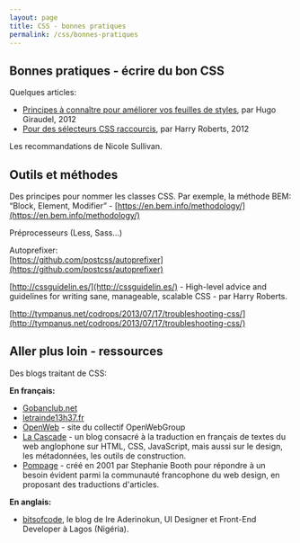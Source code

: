 ```yaml
---
layout: page
title: CSS - bonnes pratiques
permalink: /css/bonnes-pratiques
---
```


Bonnes pratiques - écrire du bon CSS
-------------

Quelques articles:

- [Principes à connaître pour améliorer vos feuilles de styles](http://www.pompage.net/traduction/ameliorer-vos-feuilles-de-styles), par Hugo Giraudel, 2012
- [Pour des sélecteurs CSS raccourcis](http://www.pompage.net/traduction/pour-des-selecteurs-css-raccourcis), par Harry Roberts, 2012

Les recommandations de Nicole Sullivan.

Outils et méthodes
-------------

Des principes pour nommer les classes CSS. Par exemple, la méthode BEM: “Block, Element, Modifier” - [https://en.bem.info/methodology/](https://en.bem.info/methodology/)

Préprocesseurs (Less, Sass...)

Autoprefixer:    
[https://github.com/postcss/autoprefixer](https://github.com/postcss/autoprefixer)

[http://cssguidelin.es/](http://cssguidelin.es/) - High-level advice and guidelines for writing sane, manageable, scalable CSS - par Harry Roberts.

[http://tympanus.net/codrops/2013/07/17/troubleshooting-css/](http://tympanus.net/codrops/2013/07/17/troubleshooting-css/)

Aller plus loin - ressources
------------

Des blogs traitant de CSS:

**En français:** 

- [Gobanclub.net](http://Gobanclub.net)   
- [letrainde13h37.fr](http://letrainde13h37.fr)
- [OpenWeb](http://openweb.eu.org/) - site du collectif OpenWebGroup
- [La Cascade](https://la-cascade.io) - un blog consacré à la traduction en français de textes du web anglophone sur HTML, CSS, JavaScript, mais aussi sur le design, les métadonnées, les outils de construction.
- [Pompage](http://www.pompage.net/) - créé en 2001 par Stephanie Booth pour répondre à un besoin évident parmi la communauté francophone du web design, en proposant des traductions d'articles.

**En anglais:**

- [bitsofcode](https://bitsofco.de/), le blog de Ire Aderinokun, UI Designer et Front-End Developer à Lagos (Nigéria).
